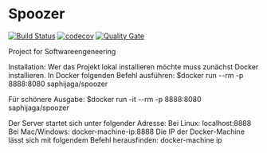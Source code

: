 # Spoozer
[![Build Status](https://travis-ci.org/saphijaga/Spoozer.svg?branch=master)](https://travis-ci.org/saphijaga/Spoozer)
[![codecov](https://codecov.io/gh/saphijaga/Spoozer/branch/master/graph/badge.svg)](https://codecov.io/gh/saphijaga/Spoozer)
[![Quality Gate](http://sonarqube.it.dh-karlsruhe.de/api/badges/gate?key=de.saphijaga.spoozer%3ASpoozer)](http://sonarqube.it.dh-karlsruhe.de/overview?id=de.saphijaga.spoozer%3ASpoozer)

Project for Softwareengeneering

Installation:
Wer das Projekt lokal installieren möchte muss zunächst Docker installieren.
In Docker folgenden Befehl ausführen:
$docker run --rm -p 8888:8080 saphijaga/spoozer

Für schönere Ausgabe:
$docker run -it --rm -p 8888:8080 saphijaga/spoozer

Der Server startet sich unter folgender Adresse:
Bei Linux: localhost:8888
Bei Mac/Windows: docker-machine-ip:8888
Die IP der Docker-Machine lässt sich mit folgendem Befehl herausfinden:
docker-machine ip
